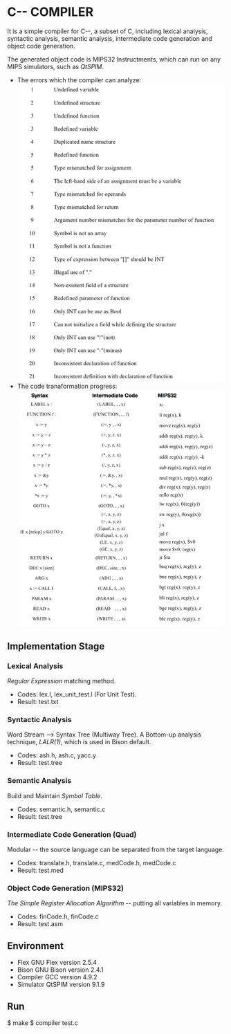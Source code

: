 # C-- COMPILER

It is a simple compiler for C--, a subset of C, including lexical analysis, syntactic analysis, semantic analysis, intermediate code generation and object code generation.

The generated object code is MIPS32 Instructments, which can run on any MIPS simulators, such as *QtSPIM*.

* The errors which the compiler can analyze:
![errors](images/errors.png) 
* The code tranaformation progress:
![codes](images/codes.png) 

## Implementation Stage

### Lexical Analysis
*Regular Expression* matching method.
* Codes: lex.l, lex_unit_test.l (For Unit Test).
* Result: test.txt

### Syntactic Analysis
Word Stream --> Syntax Tree (Multiway Tree). A Bottom-up analysis technique, *LALR(1)*, which is used in Bison default.
* Codes: ash.h, ash.c, yacc.y
* Result: test.tree 
	
### Semantic Analysis
Build and Maintain *Symbol Table*.
* Codes: semantic.h, semantic.c
* Result: test.tree 

### Intermediate Code Generation (Quad)
Modular -- the source language can be separated from the target language.
* Codes: translate.h, translate.c, medCode.h, medCode.c
* Result: test.med 
	

### Object Code Generation (MIPS32)
*The Simple Register Allocation Algorithm* -- putting all variables in memory.
* Codes: finCode.h, finCode.c
* Result: test.asm

## Environment
* Flex  GNU Flex version 2.5.4 
* Bison  GNU Bison version 2.4.1
* Compiler GCC version 4.9.2 
* Simulator QtSPIM version 9.1.9

## Run
$ make
$ compiler test.c
```
